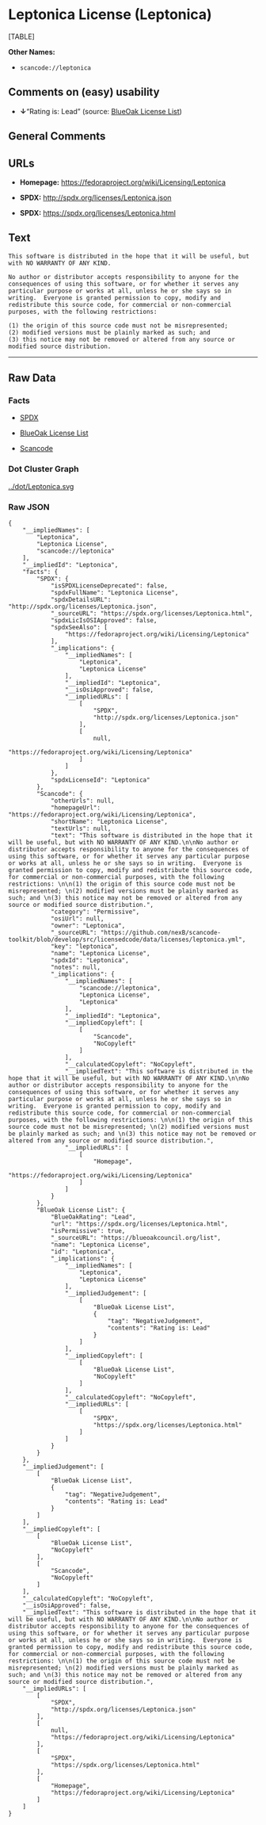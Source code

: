 Leptonica License (Leptonica)
=============================

[TABLE]

**Other Names:**

-   `scancode://leptonica`

Comments on (easy) usability
----------------------------

-   **↓**“Rating is: Lead” (source: [BlueOak License
    List](https://blueoakcouncil.org/list "BlueOak License List"))

General Comments
----------------

URLs
----

-   **Homepage:** https://fedoraproject.org/wiki/Licensing/Leptonica

-   **SPDX:** http://spdx.org/licenses/Leptonica.json

-   **SPDX:** https://spdx.org/licenses/Leptonica.html

Text
----

    This software is distributed in the hope that it will be useful, but with NO WARRANTY OF ANY KIND.

    No author or distributor accepts responsibility to anyone for the consequences of using this software, or for whether it serves any particular purpose or works at all, unless he or she says so in writing.  Everyone is granted permission to copy, modify and redistribute this source code, for commercial or non-commercial purposes, with the following restrictions: 

    (1) the origin of this source code must not be misrepresented; 
    (2) modified versions must be plainly marked as such; and 
    (3) this notice may not be removed or altered from any source or modified source distribution.

------------------------------------------------------------------------

Raw Data
--------

### Facts

-   [SPDX](https://spdx.org/licenses/Leptonica.html "SPDX")

-   [BlueOak License
    List](https://blueoakcouncil.org/list "BlueOak License List")

-   [Scancode](https://github.com/nexB/scancode-toolkit/blob/develop/src/licensedcode/data/licenses/leptonica.yml "Scancode")

### Dot Cluster Graph

[../dot/Leptonica.svg](../dot/Leptonica.svg "../dot/Leptonica.svg")

### Raw JSON

    {
        "__impliedNames": [
            "Leptonica",
            "Leptonica License",
            "scancode://leptonica"
        ],
        "__impliedId": "Leptonica",
        "facts": {
            "SPDX": {
                "isSPDXLicenseDeprecated": false,
                "spdxFullName": "Leptonica License",
                "spdxDetailsURL": "http://spdx.org/licenses/Leptonica.json",
                "_sourceURL": "https://spdx.org/licenses/Leptonica.html",
                "spdxLicIsOSIApproved": false,
                "spdxSeeAlso": [
                    "https://fedoraproject.org/wiki/Licensing/Leptonica"
                ],
                "_implications": {
                    "__impliedNames": [
                        "Leptonica",
                        "Leptonica License"
                    ],
                    "__impliedId": "Leptonica",
                    "__isOsiApproved": false,
                    "__impliedURLs": [
                        [
                            "SPDX",
                            "http://spdx.org/licenses/Leptonica.json"
                        ],
                        [
                            null,
                            "https://fedoraproject.org/wiki/Licensing/Leptonica"
                        ]
                    ]
                },
                "spdxLicenseId": "Leptonica"
            },
            "Scancode": {
                "otherUrls": null,
                "homepageUrl": "https://fedoraproject.org/wiki/Licensing/Leptonica",
                "shortName": "Leptonica License",
                "textUrls": null,
                "text": "This software is distributed in the hope that it will be useful, but with NO WARRANTY OF ANY KIND.\n\nNo author or distributor accepts responsibility to anyone for the consequences of using this software, or for whether it serves any particular purpose or works at all, unless he or she says so in writing.  Everyone is granted permission to copy, modify and redistribute this source code, for commercial or non-commercial purposes, with the following restrictions: \n\n(1) the origin of this source code must not be misrepresented; \n(2) modified versions must be plainly marked as such; and \n(3) this notice may not be removed or altered from any source or modified source distribution.",
                "category": "Permissive",
                "osiUrl": null,
                "owner": "Leptonica",
                "_sourceURL": "https://github.com/nexB/scancode-toolkit/blob/develop/src/licensedcode/data/licenses/leptonica.yml",
                "key": "leptonica",
                "name": "Leptonica License",
                "spdxId": "Leptonica",
                "notes": null,
                "_implications": {
                    "__impliedNames": [
                        "scancode://leptonica",
                        "Leptonica License",
                        "Leptonica"
                    ],
                    "__impliedId": "Leptonica",
                    "__impliedCopyleft": [
                        [
                            "Scancode",
                            "NoCopyleft"
                        ]
                    ],
                    "__calculatedCopyleft": "NoCopyleft",
                    "__impliedText": "This software is distributed in the hope that it will be useful, but with NO WARRANTY OF ANY KIND.\n\nNo author or distributor accepts responsibility to anyone for the consequences of using this software, or for whether it serves any particular purpose or works at all, unless he or she says so in writing.  Everyone is granted permission to copy, modify and redistribute this source code, for commercial or non-commercial purposes, with the following restrictions: \n\n(1) the origin of this source code must not be misrepresented; \n(2) modified versions must be plainly marked as such; and \n(3) this notice may not be removed or altered from any source or modified source distribution.",
                    "__impliedURLs": [
                        [
                            "Homepage",
                            "https://fedoraproject.org/wiki/Licensing/Leptonica"
                        ]
                    ]
                }
            },
            "BlueOak License List": {
                "BlueOakRating": "Lead",
                "url": "https://spdx.org/licenses/Leptonica.html",
                "isPermissive": true,
                "_sourceURL": "https://blueoakcouncil.org/list",
                "name": "Leptonica License",
                "id": "Leptonica",
                "_implications": {
                    "__impliedNames": [
                        "Leptonica",
                        "Leptonica License"
                    ],
                    "__impliedJudgement": [
                        [
                            "BlueOak License List",
                            {
                                "tag": "NegativeJudgement",
                                "contents": "Rating is: Lead"
                            }
                        ]
                    ],
                    "__impliedCopyleft": [
                        [
                            "BlueOak License List",
                            "NoCopyleft"
                        ]
                    ],
                    "__calculatedCopyleft": "NoCopyleft",
                    "__impliedURLs": [
                        [
                            "SPDX",
                            "https://spdx.org/licenses/Leptonica.html"
                        ]
                    ]
                }
            }
        },
        "__impliedJudgement": [
            [
                "BlueOak License List",
                {
                    "tag": "NegativeJudgement",
                    "contents": "Rating is: Lead"
                }
            ]
        ],
        "__impliedCopyleft": [
            [
                "BlueOak License List",
                "NoCopyleft"
            ],
            [
                "Scancode",
                "NoCopyleft"
            ]
        ],
        "__calculatedCopyleft": "NoCopyleft",
        "__isOsiApproved": false,
        "__impliedText": "This software is distributed in the hope that it will be useful, but with NO WARRANTY OF ANY KIND.\n\nNo author or distributor accepts responsibility to anyone for the consequences of using this software, or for whether it serves any particular purpose or works at all, unless he or she says so in writing.  Everyone is granted permission to copy, modify and redistribute this source code, for commercial or non-commercial purposes, with the following restrictions: \n\n(1) the origin of this source code must not be misrepresented; \n(2) modified versions must be plainly marked as such; and \n(3) this notice may not be removed or altered from any source or modified source distribution.",
        "__impliedURLs": [
            [
                "SPDX",
                "http://spdx.org/licenses/Leptonica.json"
            ],
            [
                null,
                "https://fedoraproject.org/wiki/Licensing/Leptonica"
            ],
            [
                "SPDX",
                "https://spdx.org/licenses/Leptonica.html"
            ],
            [
                "Homepage",
                "https://fedoraproject.org/wiki/Licensing/Leptonica"
            ]
        ]
    }